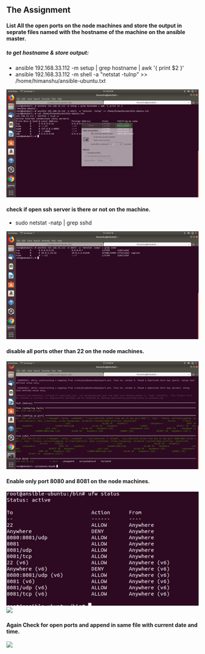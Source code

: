 ## The Assignment  
#### List All the open ports on the node machines and store the output in seprate files named with the hostname of the machine on the ansible master.  

##### to get hostname & store output:  
- ansible 192.168.33.112 -m setup | grep hostname | awk '{ print $2 }'  
- ansible 192.168.33.112 -m shell -a "netstat -tulnp" >> /home/himanshu/ansible-ubuntu.txt 

![](media/step1.png)

#### check if open ssh server is there or not on the machine.
- sudo netstat -natp | grep sshd

![](media/step2.png)

#### disable all ports other than 22 on the node machines.
![](media/step3.png)

#### Enable only port 8080 and 8081 on the node machines.
![](media/step4.png)
![](port.yml)
#### Again Check for open ports and append in same file with current date and time.
![](step2.png)


